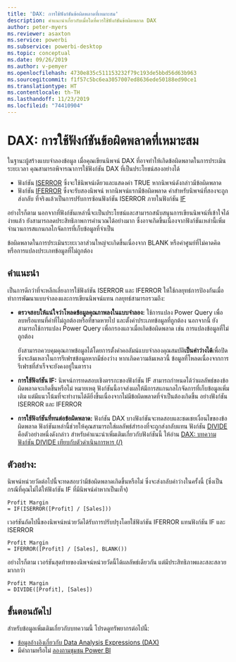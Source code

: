 ```yaml
---
title: 'DAX: การใช้ฟังก์ชันข้อผิดพลาดที่เหมาะสม'
description: คำแนะนำเกี่ยวกับเมื่อใดที่ควรใช้ฟังก์ชันข้อผิดพลาด DAX
author: peter-myers
ms.reviewer: asaxton
ms.service: powerbi
ms.subservice: powerbi-desktop
ms.topic: conceptual
ms.date: 09/26/2019
ms.author: v-pemyer
ms.openlocfilehash: 4730e835c511153232f79c193de5bbd56d63b963
ms.sourcegitcommit: f1f57c5bc6ea3057007ed8636ede50188ed90ce1
ms.translationtype: HT
ms.contentlocale: th-TH
ms.lasthandoff: 11/23/2019
ms.locfileid: "74410904"
---
```

# <a name="dax-appropriate-use-of-error-functions"></a>DAX: การใช้ฟังก์ชันข้อผิดพลาดที่เหมาะสม

ในฐานะผู้สร้างแบบจำลองข้อมูล เมื่อคุณเขียนนิพจน์ DAX ที่อาจทำให้เกิดข้อผิดพลาดในการประเมินระยะเวลา คุณสามารถพิจารณาการใช้ฟังก์ชัน DAX ที่เป็นประโยชน์สองอย่างได้

- ฟังก์ชัน [ISERROR](/dax/iserror-function-dax) ซึ่งจะใช้นิพจน์เดียวและแสดงค่า TRUE หากนิพจน์ดังกล่าวมีข้อผิดพลาด
- ฟังก์ชัน [IFERROR](/dax/iferror-function-dax) ซึ่งจะรับสองนิพจน์ หากนิพจน์แรกมีข้อผิดพลาด ค่าสำหรับนิพจน์ที่สองจะถูกส่งกลับ ที่จริงแล้วเป็นการปรับการซ้อนฟังก์ชัน ISERROR ภายในฟังก์ชัน [IF](/dax/if-function-dax)

อย่างไรก็ตาม นอกจากที่ฟังก์ชันเหล่านี้จะเป็นประโยชน์และสามารถสนับสนุนการเขียนนิพจน์ที่เข้าใจได้ง่ายแล้ว ยังสามารถลดประสิทธิภาพการคำนวณได้อย่างมาก ซึ่งอาจเกิดขึ้นเนื่องจากฟังก์ชันเหล่านี้เพิ่มจำนวนการสแกนกลไกจัดการที่เก็บข้อมูลที่จำเป็น

ข้อผิดพลาดในการประเมินระยะเวลาส่วนใหญ่จะเกิดขึ้นเนื่องจาก BLANK หรือค่าศูนย์ที่ไม่คาดคิด หรือการแปลงประเภทข้อมูลที่ไม่ถูกต้อง

## <a name="recommendations"></a>คำแนะนำ

เป็นการดีกว่าที่จะหลีกเลี่ยงการใช้ฟังก์ชัน ISERROR และ IFERROR ให้ใช้กลยุทธ์การป้องกันเมื่อทำการพัฒนาแบบจำลองและการเขียนนิพจน์แทน กลยุทธ์สามารถรวมถึง:

- **ตรวจสอบให้แน่ใจว่าโหลดข้อมูลคุณภาพลงในแบบจำลอง:** ใช้การแปลง Power Query เพื่อลบหรือแทนที่ค่าที่ไม่ถูกต้องหรือที่ขาดหายไป และตั้งค่าประเภทข้อมูลที่ถูกต้อง นอกจากนี้ ยังสามารถใช้การแปลง Power Query เพื่อกรองแถวเมื่อเกิดข้อผิดพลาด เช่น การแปลงข้อมูลที่ไม่ถูกต้อง

    ยังสามารถควบคุมคุณภาพข้อมูลได้โดยการตั้งค่าคอลัมน์แบบจำลองคุณสมบัติ**เป็นค่าว่างได้**เพื่อปิด ซึ่งจะล้มเหลวในการรีเฟรชข้อมูลหากมีช่องว่าง หากเกิดความล้มเหลวนี้ ข้อมูลที่โหลดเนื่องจากการรีเฟรชที่สำเร็จจะยังคงอยู่ในตาราง
- **การใช้ฟังก์ชัน IF:** นิพจน์การทดสอบเชิงตรรกะของฟังก์ชัน IF สามารถกำหนดได้ว่าผลลัพธ์ของข้อผิดพลาดจะเกิดขึ้นหรือไม่ หมายเหตุ ฟังก์ชันนี้อาจส่งผลให้มีการสแกนกลไกจัดการที่เก็บข้อมูลเพิ่มเติม แต่มีแนวโน้มที่จะทำงานได้ดียิ่งขึ้นเนื่องจากไม่มีข้อผิดพลาดที่จำเป็นต้องเกิดขึ้น อย่างฟังก์ชัน ISERROR และ IFERROR
- **การใช้ฟังก์ชันที่ทนต่อข้อผิดพลาด:** ฟังก์ชัน DAX บางฟังก์ชันจะทดสอบและชดเชยเงื่อนไขของข้อผิดพลาด ฟังก์ชันเหล่านี้ช่วยให้คุณสามารถใส่ผลลัพธ์สำรองที่จะถูกส่งกลับแทน ฟังก์ชัน [DIVIDE](/dax/divide-function-dax) คือตัวอย่างหนึ่งดังกล่าว สำหรับคำแนะนำเพิ่มเติมเกี่ยวกับฟังก์ชันนี้ ให้อ่าน [DAX: บทความฟังก์ชัน DIVIDE เทียบกับตัวดำเนินการหาร (/)](dax-divide-function-operator.md)

## <a name="example"></a>ตัวอย่าง:

นิพจน์หน่วยวัดต่อไปนี้จะทดสอบว่ามีข้อผิดพลาดเกิดขึ้นหรือไม่ ซึ่งจะส่งกลับค่าว่างในครั้งนี้ (ซึ่งเป็นกรณีที่คุณไม่ได้ให้ฟังก์ชัน IF ที่มีนิพจน์ค่าหากเป็นเท็จ)

```dax
Profit Margin
= IF(ISERROR([Profit] / [Sales]))
```

เวอร์ชันถัดไปนี้ของนิพจน์หน่วยวัดได้รับการปรับปรุงโดยใช้ฟังก์ชัน IFERROR แทนฟังก์ชัน IF และ ISERROR

```dax
Profit Margin
= IFERROR([Profit] / [Sales], BLANK())
```

อย่างไรก็ตาม เวอร์ชันสุดท้ายของนิพจน์หน่วยวัดนี้ได้ผลลัพธ์เดียวกัน แต่มีประสิทธิภาพและสละสลวยมากกว่า

```dax
Profit Margin
= DIVIDE([Profit], [Sales])
```

## <a name="next-steps"></a>ขั้นตอนถัดไป

สำหรับข้อมูลเพิ่มเติมเกี่ยวกับบทความนี้ โปรดดูทรัพยากรต่อไปนี้:

- [ข้อมูลอ้างอิงเกี่ยวกับ Data Analysis Expressions (DAX)](/dax/)
- มีคำถามหรือไม่ [ลองถามชุมชน Power BI](https://community.powerbi.com/)
